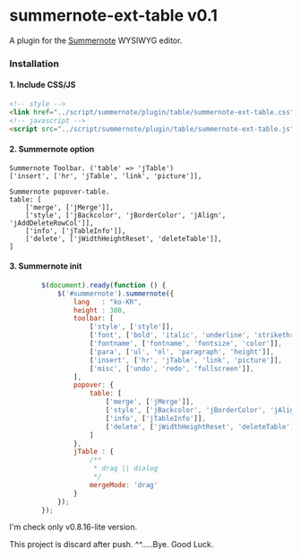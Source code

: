 # summernote-ext-table v0.1
A plugin for the [Summernote](https://github.com/summernote/summernote/) WYSIWYG editor.

### Installation

#### 1. Include CSS/JS
```html
<!-- style -->
<link href="../script/summernote/plugin/table/summernote-ext-table.css" rel="stylesheet" type="text/css">
<!-- javascript -->
<script src="../script/summernote/plugin/table/summernote-ext-table.js"></script>
```

#### 2. Summernote option
```
Summernote Toolbar. ('table' => 'jTable')
['insert', ['hr', 'jTable', 'link', 'picture']],
```
```
Summernote popover-table.
table: [
    ['merge', ['jMerge']],
    ['style', ['jBackcolor', 'jBorderColor', 'jAlign', 'jAddDeleteRowCol']],
    ['info', ['jTableInfo']],
    ['delete', ['jWidthHeightReset', 'deleteTable']],
]
```
#### 3. Summernote init
```javascript
        $(document).ready(function () {
            $('#summernote').summernote({
                lang   : "ko-KR",
                height : 300,
                toolbar: [
                    ['style', ['style']],
                    ['font', ['bold', 'italic', 'underline', 'strikethrough', 'superscript', 'subscript', 'clear']],
                    ['fontname', ['fontname', 'fontsize', 'color']],
                    ['para', ['ul', 'ol', 'paragraph', 'height']],
                    ['insert', ['hr', 'jTable', 'link', 'picture']],
                    ['misc', ['undo', 'redo', 'fullscreen']],
                ],
                popover: {
                    table: [
                        ['merge', ['jMerge']],
                        ['style', ['jBackcolor', 'jBorderColor', 'jAlign', 'jAddDeleteRowCol']],
                        ['info', ['jTableInfo']],
                        ['delete', ['jWidthHeightReset', 'deleteTable']],
                    ]
                },
                jTable : {
                    /**
                     * drag || dialog
                     */
                    mergeMode: 'drag'
                }
            });
        });
```


I'm check only v0.8.16-lite version.

This project is discard after push. ^^.....Bye. Good Luck.

